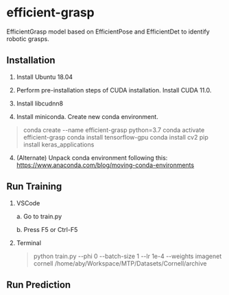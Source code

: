 # efficient-grasp
EfficientGrasp model based on EfficientPose and EfficientDet to identify robotic grasps.
## Installation

1. Install Ubuntu 18.04

2. Perform pre-installation steps of CUDA installation. Install CUDA 11.0.

3. Install libcudnn8

4. Install miniconda. Create new conda environment.
> conda create --name efficient-grasp python=3.7
> conda activate efficient-grasp
> conda install tensorflow-gpu
> conda install cv2
> pip install keras_applications

4. (Alternate) Unpack conda environment following this: https://www.anaconda.com/blog/moving-conda-environments

## Run Training

1. VSCode

    a. Go to train.py

    b. Press F5 or Ctrl-F5

2. Terminal

    > python train.py --phi 0 --batch-size 1 --lr 1e-4 --weights imagenet cornell /home/aby/Workspace/MTP/Datasets/Cornell/archive

## Run Prediction